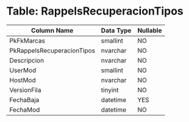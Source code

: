 # Table: RappelsRecuperacionTipos

| Column Name | Data Type | Nullable |
|-------------|-----------|----------|
| PkFkMarcas | smallint | NO |
| PkRappelsRecuperacionTipos | nvarchar | NO |
| Descripcion | nvarchar | NO |
| UserMod | smallint | NO |
| HostMod | nvarchar | NO |
| VersionFila | tinyint | NO |
| FechaBaja | datetime | YES |
| FechaMod | datetime | NO |
